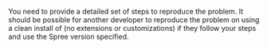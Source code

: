 You need to provide a detailed set of steps to reproduce the problem. It should be possible for another developer to reproduce the problem on using a clean install of (no extensions or customizations) if they follow your steps and use the Spree version specified.